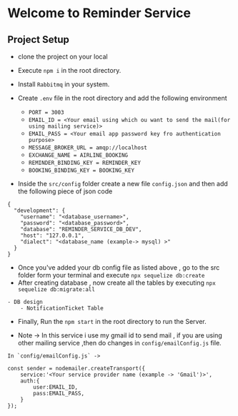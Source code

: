 # Welcome to Reminder Service

## Project Setup 
- clone the project on your local 
- Execute `npm i` in the root directory.
- Install `Rabbitmq` in your system.
- Create `.env` file in the root directory and add the following environment 
    - `PORT = 3003`
    - `EMAIL_ID = <Your email using which ou want to send the mail(for using mailing service)>`
    - `EMAIL_PASS = <Your email app password key fro authentication purpose>`
    - `MESSAGE_BROKER_URL = amqp://localhost`
    - `EXCHANGE_NAME = AIRLINE_BOOKING`
    - `REMINDER_BINDING_KEY = REMINDER_KEY`
    - `BOOKING_BINDING_KEY = BOOKING_KEY`

- Inside the `src/config` folder create a new file `config.json` and then add the following piece of json code

```
{
  "development": {
    "username": "<database_username>",
    "password": "<database_password>",
    "database": "REMINDER_SERVICE_DB_DEV",
    "host": "127.0.0.1",
    "dialect": "<database_name (example-> mysql) >"
  }
}

```

- Once you've added your db config file as listed above ,  go to the src folder form your terminal and execute
    `npx sequelize db:create`
- After creating database , now create all the tables by executing `npx sequelize db:migrate:all`

```
- DB design
    - NotificationTicket Table
```
- Finally, Run the `npm start` in the root directory to run the Server.

- Note -> In this service i use my gmail id to send mail , if you are using other mailing service ,then do changes in `config/emailConfig.js`
file.

```
In `config/emailConfig.js` ->

const sender = nodemailer.createTransport({
    service:'<Your service provider name (example -> 'Gmail')>',
    auth:{
        user:EMAIL_ID,
        pass:EMAIL_PASS,
    }
});

```
 
